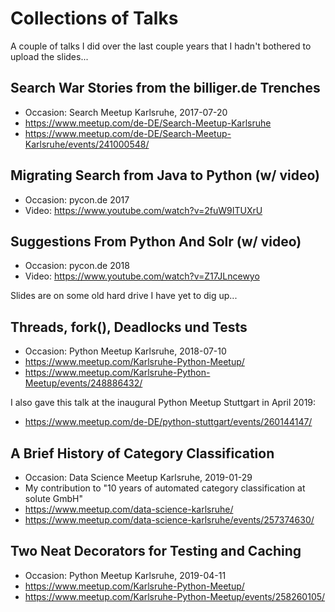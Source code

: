 # Collections of Talks

A couple of talks I did over the last couple years that I hadn't bothered to upload the slides...

## Search War Stories from the billiger.de Trenches

 * Occasion: Search Meetup Karlsruhe, 2017-07-20
 * https://www.meetup.com/de-DE/Search-Meetup-Karlsruhe
 * https://www.meetup.com/de-DE/Search-Meetup-Karlsruhe/events/241000548/

## Migrating Search from Java to Python (w/ video)

 * Occasion: pycon.de 2017
 * Video: https://www.youtube.com/watch?v=2fuW9ITUXrU

## Suggestions From Python And Solr (w/ video)

 * Occasion: pycon.de 2018
 * Video: https://www.youtube.com/watch?v=Z17JLncewyo

Slides are on some old hard drive I have yet to dig up...

## Threads, fork(), Deadlocks und Tests

 * Occasion: Python Meetup Karlsruhe, 2018-07-10
 * https://www.meetup.com/Karlsruhe-Python-Meetup/
 * https://www.meetup.com/Karlsruhe-Python-Meetup/events/248886432/

I also gave this talk at the inaugural Python Meetup Stuttgart in April 2019:
 * https://www.meetup.com/de-DE/python-stuttgart/events/260144147/

## A Brief History of Category Classification

 * Occasion: Data Science Meetup Karlsruhe, 2019-01-29
 * My contribution to "10 years of automated category classification at solute GmbH"
 * https://www.meetup.com/data-science-karlsruhe/
 * https://www.meetup.com/data-science-karlsruhe/events/257374630/

## Two Neat Decorators for Testing and Caching

 * Occasion: Python Meetup Karlsruhe, 2019-04-11
 * https://www.meetup.com/Karlsruhe-Python-Meetup/
 * https://www.meetup.com/Karlsruhe-Python-Meetup/events/258260105/

